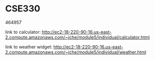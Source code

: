 # CSE330
464957

link to calculator: http://ec2-18-220-90-16.us-east-2.compute.amazonaws.com/~jche/module5/individual/calculator.html

link to weather widget: http://ec2-18-220-90-16.us-east-2.compute.amazonaws.com/~jche/module5/individual/weather.html
